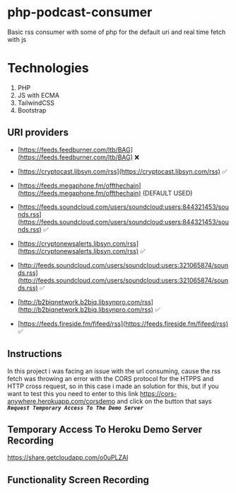 
# php-podcast-consumer

Basic rss consumer with some of php for the default uri and real time fetch with js


# Technologies

 1. PHP 
 2. JS with ECMA
 3. TailwindCSS
 4. Bootstrap

## URI providers 

-   [https://feeds.feedburner.com/ltb/BAG](https://feeds.feedburner.com/ltb/BAG) ❌
    
-   [https://cryptocast.libsyn.com/rss](https://cryptocast.libsyn.com/rss) ✅
    
-   [https://feeds.megaphone.fm/offthechain](https://feeds.megaphone.fm/offthechain) (DEFAULT USED)
    
-   [https://feeds.soundcloud.com/users/soundcloud:users:844321453/sounds.rss](https://feeds.soundcloud.com/users/soundcloud:users:844321453/sounds.rss) ✅
    
-   [https://cryptonewsalerts.libsyn.com/rss](https://cryptonewsalerts.libsyn.com/rss) ✅
    
-   [http://feeds.soundcloud.com/users/soundcloud:users:321065874/sounds.rss](http://feeds.soundcloud.com/users/soundcloud:users:321065874/sounds.rss) ✅
    
-   [http://b2biqnetwork.b2biq.libsynpro.com/rss](http://b2biqnetwork.b2biq.libsynpro.com/rss) ✅
    
-   [https://feeds.fireside.fm/fifeed/rss](https://feeds.fireside.fm/fifeed/rss) ✅

## Instructions

In this project i was facing an issue with the url consuming, cause the rss fetch was throwing an error with the CORS protocol for the HTPPS and HTTP cross request, so in this case i made an solution for this, but if you want to test this you need to enter to this link https://cors-anywhere.herokuapp.com/corsdemo and click on the button that says ***`Request Temporary Access To The Demo Server`***

## Temporary Access To Heroku Demo Server Recording
https://share.getcloudapp.com/o0uPLZAl
## Functionality Screen Recording
